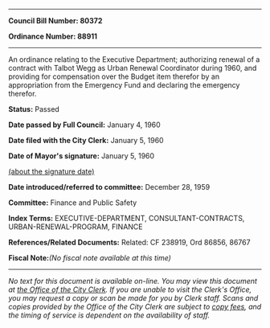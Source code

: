 

********

**Council Bill Number: 80372**
   
**Ordinance Number: 88911**
********

 An ordinance relating to the Executive Department; authorizing renewal of a contract with Talbot Wegg as Urban Renewal Coordinator during 1960, and providing for compensation over the Budget item therefor by an appropriation from the Emergency Fund and declaring the emergency therefor.

**Status:** Passed
   
**Date passed by Full Council:** January 4, 1960
   
**Date filed with the City Clerk:** January 5, 1960
   
**Date of Mayor's signature:** January 5, 1960
   
[(about the signature date)](/~public/approvaldate.htm)
   
   
   
**Date introduced/referred to committee:** December 28, 1959
   
**Committee:** Finance and Public Safety
   
   
**Index Terms:** EXECUTIVE-DEPARTMENT, CONSULTANT-CONTRACTS, URBAN-RENEWAL-PROGRAM, FINANCE

**References/Related Documents:** Related: CF 238919, Ord 86856, 86767

**Fiscal Note:**_(No fiscal note available at this time)_
********

_No text for this document is available on-line. You may view this document at [the Office of the City Clerk](http://www.seattle.gov/leg/clerk/contactUs.htm). If you are unable to visit the Clerk's Office, you may request a copy or scan be made for you by Clerk staff. Scans and copies provided by the Office of the City Clerk are subject to [copy fees](http://clerk.seattle.gov/~public/clerkfees.htm), and the timing of service is dependent on the availability of staff._


